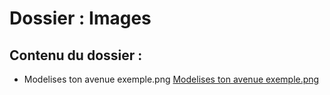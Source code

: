 # Dossier : Images
 
 ## Contenu du dossier : 
- Modelises ton avenue exemple.png [Modelises ton avenue exemple.png](./Modelises_ton_avenue_exemple.png)
